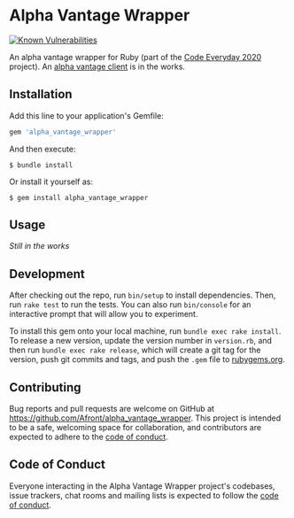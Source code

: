 # Alpha Vantage Wrapper
[![Known Vulnerabilities](https://snyk.io/test/github/Afront/alpha_vantage_wrapper/badge.svg?targetFile=Gemfile.lock)](https://snyk.io/test/github/Afront/alpha_vantage_wrapper?targetFile=Gemfile.lock)


An alpha vantage wrapper for Ruby (part of the [Code Everyday 2020](https://github.com/Afront/Code-Everyday-2020 "GitHub Repo") project). An [alpha vantage client](https://github.com/Afront/alpha_vantage_client "Client repo") is in the works.


## Installation

Add this line to your application's Gemfile:

```ruby
gem 'alpha_vantage_wrapper'
```

And then execute:

    $ bundle install

Or install it yourself as:

    $ gem install alpha_vantage_wrapper

## Usage

*Still in the works*

## Development

After checking out the repo, run `bin/setup` to install dependencies. Then, run `rake test` to run the tests. You can also run `bin/console` for an interactive prompt that will allow you to experiment.

To install this gem onto your local machine, run `bundle exec rake install`. To release a new version, update the version number in `version.rb`, and then run `bundle exec rake release`, which will create a git tag for the version, push git commits and tags, and push the `.gem` file to [rubygems.org](https://rubygems.org).

## Contributing

Bug reports and pull requests are welcome on GitHub at https://github.com/Afront/alpha_vantage_wrapper. This project is intended to be a safe, welcoming space for collaboration, and contributors are expected to adhere to the [code of conduct](https://github.com/Afront/alpha_vantage_wrapper/blob/master/CODE_OF_CONDUCT.md).


## Code of Conduct

Everyone interacting in the Alpha Vantage Wrapper project's codebases, issue trackers, chat rooms and mailing lists is expected to follow the [code of conduct](https://github.com/Afront/alpha_vantage_wrapper/blob/master/CODE_OF_CONDUCT.md).

